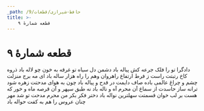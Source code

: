 ```yaml
---
_path: /حافظ-شیرازی/قطعات/9
title: >-
    قطعه شمارهٔ ۹
---
```

# قطعه شمارهٔ ۹

دادگرا تو را فلک جرعه کش پیاله باد
دشمن دل سیاه تو غرقه به خون چو لاله باد
ذروه کاخ رتبتت راست ز فرط ارتفاع
راهروان وهم را راه هزار ساله باد
ای مه برج منزلت چشم و چراغ عالمی
باده صاف دایمت در قدح و پیاله باد
چون به هوای مدحتت زهره شود ترانه ساز
حاسدت از سماع آن محرم آه و ناله باد
نه طبق سپهر و آن قرصه ماه و خور که هست
بر لب خوان قسمتت سهلترین نواله باد
دختر فکر بکر من محرم مدحت تو شد
مهر چنان عروس را هم به کفت حواله باد

